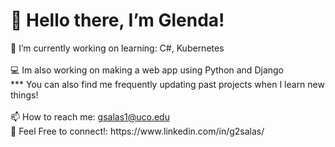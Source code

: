<h1>👋 Hello there, I’m Glenda!</h1>
🌱 I’m currently working on learning: C#, Kubernetes<br><br>
💻 Im also working on making a web app using Python and Django<br>
*** You can also find me frequently updating past projects when I learn new things!<br><br>
📫 How to reach me: <a href="mailto:gsalas1@uco.edu">gsalas1@uco.edu</a> 
<br>👯 Feel Free to connect!: https://www.linkedin.com/in/g2salas/
<!---
glendasalas7/glendasalas7 is a ✨ special ✨ repository because its `README.md` (this file) appears on your GitHub profile.
You can click the Preview link to take a look at your changes.
--->
